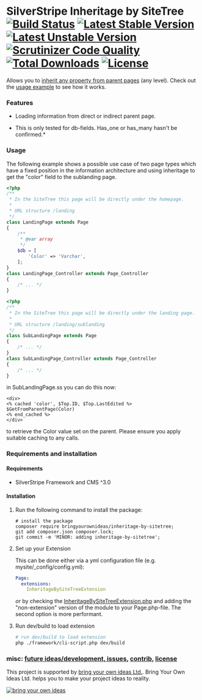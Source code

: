 # SilverStripe Inheritage by SiteTree <br />[![Build Status](https://api.travis-ci.org/bringyourownideas/inheritage-by-sitetree.svg?branch=master)](https://travis-ci.org/bringyourownideas/inheritage-by-sitetree) [![Latest Stable Version](https://poser.pugx.org/bringyourownideas/inheritage-by-sitetree/version.svg)](https://github.com/bringyourownideas/inheritage-by-sitetree/releases) [![Latest Unstable Version](https://poser.pugx.org/bringyourownideas/inheritage-by-sitetree/v/unstable.svg)](https://packagist.org/packages/bringyourownideas/inheritage-by-sitetree) [![Scrutinizer Code Quality](https://scrutinizer-ci.com/g/bringyourownideas/inheritage-by-sitetree/badges/quality-score.png?b=master)](https://scrutinizer-ci.com/g/bringyourownideas/inheritage-by-sitetree/?branch=master) [![Total Downloads](https://poser.pugx.org/bringyourownideas/inheritage-by-sitetree/downloads.svg)](https://packagist.org/packages/bringyourownideas/inheritage-by-sitetree) [![License](https://poser.pugx.org/bringyourownideas/inheritage-by-sitetree/license.svg)](https://github.com/bringyourownideas/inheritage-by-sitetree/blob/master/license.md)

Allows you to [inherit any property from parent pages](https://github.com/bringyourownideas/inheritage-by-sitetree) (any level). Check out the [usage example](https://github.com/bringyourownideas/inheritage-by-sitetree#usage) to see how it works.

### Features

* Loading information from direct or indirect parent page.

* This is only tested for db-fields. Has_one or has_many hasn't be confirmed.*


### Usage

The following example shows a possible use case of two page types which have a fixed position in the information architecture and using inheritage to get the "color" field to the sublanding page.

```php
<?php
/**
 * In the SiteTree this page will be directly under the homepage.
 *
 * URL structure /landing
 */
class LandingPage extends Page
{
    /**
     * @var array
     */
    $db = [
        'Color' => 'Varchar',
    ];
}
class LandingPage_Controller extends Page_Controller
{
    /* ... */
}
```

```php
<?php
/**
 * In the SiteTree this page will be directly under the landing page.
 *
 * URL structure /landing/sublanding
 */
class SubLandingPage extends Page
{
    /* ... */
}
class SubLandingPage_Controller extends Page_Controller
{
    /* ... */
}
```

in SubLandingPage.ss you can do this now:

```
<div>
<% cached 'color', $Top.ID, $Top.LastEdited %>
$GetFromParentPage(Color)
<% end_cached %>
</div>
```

to retrieve the Color value set on the parent. Please ensure you apply suitable caching to any calls.

### Requirements and installation

#### Requirements

* SilverStripe Framework and CMS ^3.0

#### Installation

1. Run the following command to install the package:

    ```
    # install the package
    composer require bringyourownideas/inheritage-by-sitetree;
    git add composer.json composer.lock;
    git commit -m 'MINOR: adding inheritage-by-sitetree';
    ```

2. Set up your Extension

    This can be done either via a yml configuration file (e.g. mysite/_config/config.yml):

    ```yaml
    Page:
      extensions:
        InheritageBySiteTreeExtension
    ```

    *or* by checking the [InheritageBySiteTreeExtension.php](https://github.com/bringyourownideas/inheritage-by-sitetree/blob/master/code/extensions/InheritageBySiteTreeExtension.php) and adding the "non-extension" version of the module to your Page.php-file. The second option is more performant.

3. Run dev/build to load extension

    ```bash
    # run dev/build to load extension
    php ./framework/cli-script.php dev/build
    ```

### misc: [future ideas/development, issues](https://github.com/bringyourownideas/inheritage-by-sitetree/issues), [contrib](https://github.com/bringyourownideas/inheritage-by-sitetree/blob/master/CONTRIBUTING.md), [license](https://github.com/bringyourownideas/inheritage-by-sitetree/blob/master/license.md)

This project is supported by [bring your own ideas Ltd.](https://bringyourownideas.com). Bring Your Own Ideas Ltd. helps you to make your project ideas to reality.

[![bring your own ideas](https://bringyourownideas.com/images/byoi-light-bulb-transparent-background.png)](https://bringyourownideas.com)
